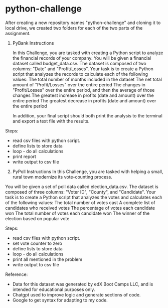# python-challenge

After creating a new repository names "python-challenge" and cloning it to local drive, we created two folders for each of the two parts of the assignment.   

1. PyBank Instructions
 
   In this Challenge, you are tasked with creating a Python script to analyze the financial records of your company. You will be given a financial dataset called budget_data.csv. The dataset is composed of
   two columns: "Date" and "Profit/Losses".
   Your task is to create a Python script that analyzes the records to calculate each of the following values:
   The total number of months included in the dataset
   The net total amount of "Profit/Losses" over the entire period
   The changes in "Profit/Losses" over the entire period, and then the average of those changes
   The greatest increase in profits (date and amount) over the entire period
   The greatest decrease in profits (date and amount) over the entire period

   In addition, your final script should both print the analysis to the terminal and export a text file with the results.

Steps:
- read csv files with python script.
- define lists to store data
- loop - do all calculations
- print report
- write output to csv file

2. PyPoll Instructions
In this Challenge, you are tasked with helping a small, rural town modernize its vote-counting process.

You will be given a set of poll data called election_data.csv. The dataset is composed of three columns: "Voter ID", "County", and "Candidate". Your task is to create a Python script that analyzes the votes and calculates each of the following values:
The total number of votes cast
A complete list of candidates who received votes
The percentage of votes each candidate won
The total number of votes each candidate won
The winner of the election based on popular vote

Steps:
- read csv files with python script.
- set vote counter to zero
- define lists to store data
- loop - do all calculations
- print all mentioned in the problem
- write output to csv file

Reference:
- Data for this dataset was generated by edX Boot Camps LLC, and is intended for educational purposes only.
- Chatgpt used to improve logic and generate sections of code.
- Google to get syntax for adapting to my code.
